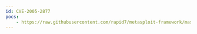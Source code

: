 ```yaml
---
id: CVE-2005-2877
pocs:
    - https://raw.githubusercontent.com/rapid7/metasploit-framework/master/modules/exploits/unix/webapp/twiki_history.rb
---
```

